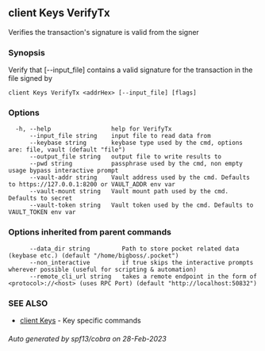 ## client Keys VerifyTx

Verifies the transaction's signature is valid from the signer

### Synopsis

Verify that [--input_file] contains a valid signature for the transaction in the file signed by <addrHex>

```
client Keys VerifyTx <addrHex> [--input_file] [flags]
```

### Options

```
  -h, --help                 help for VerifyTx
      --input_file string    input file to read data from
      --keybase string       keybase type used by the cmd, options are: file, vault (default "file")
      --output_file string   output file to write results to
      --pwd string           passphrase used by the cmd, non empty usage bypass interactive prompt
      --vault-addr string    Vault address used by the cmd. Defaults to https://127.0.0.1:8200 or VAULT_ADDR env var
      --vault-mount string   Vault mount path used by the cmd. Defaults to secret
      --vault-token string   Vault token used by the cmd. Defaults to VAULT_TOKEN env var
```

### Options inherited from parent commands

```
      --data_dir string         Path to store pocket related data (keybase etc.) (default "/home/bigboss/.pocket")
      --non_interactive         if true skips the interactive prompts wherever possible (useful for scripting & automation)
      --remote_cli_url string   takes a remote endpoint in the form of <protocol>://<host> (uses RPC Port) (default "http://localhost:50832")
```

### SEE ALSO

* [client Keys](client_Keys.md)	 - Key specific commands

###### Auto generated by spf13/cobra on 28-Feb-2023
